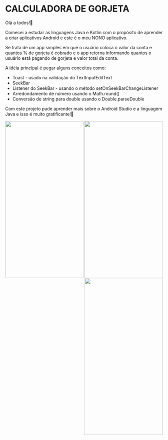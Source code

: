 # CALCULADORA DE GORJETA   

Olá a todos!👋    

Comecei a estudar as linguagens Java e Kotlin com o propósito de aprender a criar aplicativos Android e este é o meu NONO aplicativo.   

Se trata de um app simples em que o usuário coloca o valor da conta e quantos %  de gorjeta é cobrado e o app retorna informando quantos o usuário está pagando de gorjeta e valor total da conta.   

A idéia principal é pegar alguns conceitos como:   

* Toast - usado na validação  do TextInputEditText 
* SeekBar 
* Listener do SeekBar  - usando o método setOnSeekBarChangeListener  
* Arredondamento de número usando o Math.round()  
* Conversão de string para double usando o Double.parseDouble  


Com este projeto pude aprender mais sobre o Android Studio e a linguagem Java e isso é muito gratificante!🙏

<img align="left" width="250px" height="500px" src="https://user-images.githubusercontent.com/60768726/137832960-a97f27ad-808a-44de-918f-d4a3e62adfd3.jpeg">

<img align="right" width="250px" height="500px" src="https://user-images.githubusercontent.com/60768726/137832963-a4a3ecd9-16a7-4b94-b410-d3067e319499.jpeg">

<img align="center" width="250px" height="500px" src="https://user-images.githubusercontent.com/60768726/137832961-011e1bc1-496e-46e1-920c-7a91ad3e2c24.jpeg">
